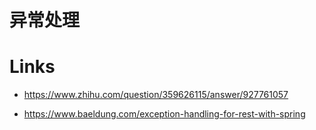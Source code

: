 # 异常处理

# Links

- https://www.zhihu.com/question/359626115/answer/927761057

- https://www.baeldung.com/exception-handling-for-rest-with-spring
